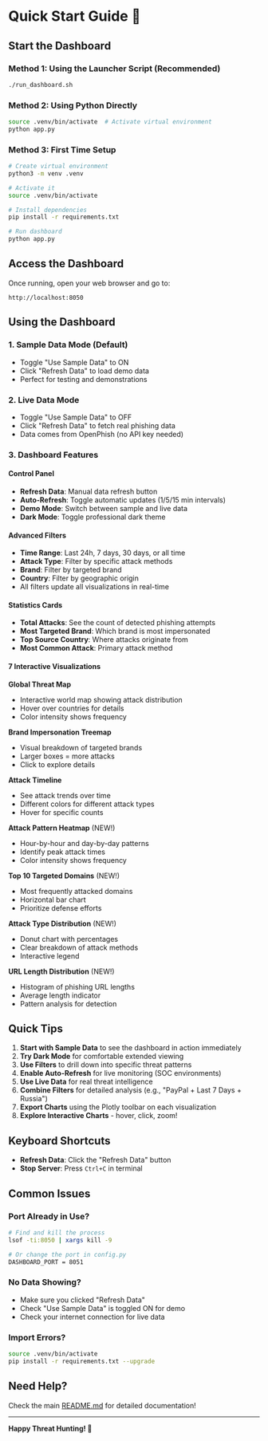 # Quick Start Guide 🎣

## Start the Dashboard

### Method 1: Using the Launcher Script (Recommended)
```bash
./run_dashboard.sh
```

### Method 2: Using Python Directly
```bash
source .venv/bin/activate  # Activate virtual environment
python app.py
```

### Method 3: First Time Setup
```bash
# Create virtual environment
python3 -m venv .venv

# Activate it
source .venv/bin/activate

# Install dependencies
pip install -r requirements.txt

# Run dashboard
python app.py
```

## Access the Dashboard

Once running, open your web browser and go to:
```
http://localhost:8050
```

## Using the Dashboard

### 1. **Sample Data Mode** (Default)
   - Toggle "Use Sample Data" to ON
   - Click "Refresh Data" to load demo data
   - Perfect for testing and demonstrations

### 2. **Live Data Mode**
   - Toggle "Use Sample Data" to OFF
   - Click "Refresh Data" to fetch real phishing data
   - Data comes from OpenPhish (no API key needed)

### 3. **Dashboard Features**

#### Control Panel
- **Refresh Data**: Manual data refresh button
- **Auto-Refresh**: Toggle automatic updates (1/5/15 min intervals)
- **Demo Mode**: Switch between sample and live data
- **Dark Mode**: Toggle professional dark theme

#### Advanced Filters
- **Time Range**: Last 24h, 7 days, 30 days, or all time
- **Attack Type**: Filter by specific attack methods
- **Brand**: Filter by targeted brand
- **Country**: Filter by geographic origin
- All filters update all visualizations in real-time

#### Statistics Cards
- **Total Attacks**: See the count of detected phishing attempts
- **Most Targeted Brand**: Which brand is most impersonated
- **Top Source Country**: Where attacks originate from
- **Most Common Attack**: Primary attack method

#### 7 Interactive Visualizations

**Global Threat Map**
- Interactive world map showing attack distribution
- Hover over countries for details
- Color intensity shows frequency

**Brand Impersonation Treemap**
- Visual breakdown of targeted brands
- Larger boxes = more attacks
- Click to explore details

**Attack Timeline**
- See attack trends over time
- Different colors for different attack types
- Hover for specific counts

**Attack Pattern Heatmap** (NEW!)
- Hour-by-hour and day-by-day patterns
- Identify peak attack times
- Color intensity shows frequency

**Top 10 Targeted Domains** (NEW!)
- Most frequently attacked domains
- Horizontal bar chart
- Prioritize defense efforts

**Attack Type Distribution** (NEW!)
- Donut chart with percentages
- Clear breakdown of attack methods
- Interactive legend

**URL Length Distribution** (NEW!)
- Histogram of phishing URL lengths
- Average length indicator
- Pattern analysis for detection

## Quick Tips

1. **Start with Sample Data** to see the dashboard in action immediately
2. **Try Dark Mode** for comfortable extended viewing
3. **Use Filters** to drill down into specific threat patterns
4. **Enable Auto-Refresh** for live monitoring (SOC environments)
5. **Use Live Data** for real threat intelligence
6. **Combine Filters** for detailed analysis (e.g., "PayPal + Last 7 Days + Russia")
7. **Export Charts** using the Plotly toolbar on each visualization
8. **Explore Interactive Charts** - hover, click, zoom!

## Keyboard Shortcuts

- **Refresh Data**: Click the "Refresh Data" button
- **Stop Server**: Press `Ctrl+C` in terminal

## Common Issues

### Port Already in Use?
```bash
# Find and kill the process
lsof -ti:8050 | xargs kill -9

# Or change the port in config.py
DASHBOARD_PORT = 8051
```

### No Data Showing?
- Make sure you clicked "Refresh Data"
- Check "Use Sample Data" is toggled ON for demo
- Check your internet connection for live data

### Import Errors?
```bash
source .venv/bin/activate
pip install -r requirements.txt --upgrade
```

## Need Help?

Check the main [README.md](README.md) for detailed documentation!

---
**Happy Threat Hunting! 🎣**
